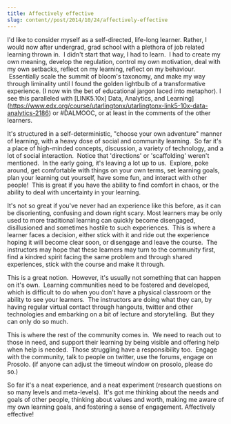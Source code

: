 ```yaml
---
title: Affectively effective
slug: content//post/2014/10/24/affectively-effective
---
```


I'd like to consider myself as a self-directed, life-long learner. Rather, I would now after undergrad, grad school with a plethora of job related learning thrown in.  I didn't start that way, I had to learn.  I had to create my own meaning, develop the regulation, control my own motivation, deal with my own setbacks, reflect on my learning, reflect on my behaviour.  Essentially scale the summit of bloom's taxonomy, and make my way through liminality until I found the golden lightbulb of a transformative experience. (I now win the bet of educational jargon laced into metaphor).
I see this paralleled with [LINK5.10x] Data, Analytics, and Learning](https://www.edx.org/course/utarlingtonx/utarlingtonx-link5-10x-data-analytics-2186) or #DALMOOC, or at least in the comments of the other learners.

It's structured in a self-deterministic, "choose your own adventure" manner of learning, with a heavy dose of social and community learning.  So far it's a place of high-minded concepts, discussion, a variety of technology, and a lot of social interaction.  Notice that 'directions' or 'scaffolding' weren't mentioned.  In the early going, it's leaving a lot up to us.  Explore, poke around, get comfortable with things on your own terms, set learning goals, plan your learning out yourself, have some fun, and interact with other people!  This is great if you have the ability to find comfort in chaos, or the ability to deal with uncertainty in your learning.

It's not so great if you've never had an experience like this before, as it can be disorienting, confusing and down right scary. Most learners may be only used to more traditional learning can quickly become disengaged, disillusioned and sometimes hostile to such experiences.  This is where a learner faces a decision, either stick with it and ride out the experience hoping it will become clear soon, or disengage and leave the course.  The instructors may hope that these learners may turn to the community first, find a kindred spirit facing the same problem and through shared experiences, stick with the course and make it through.

This is a great notion.  However, it's usually not something that can happen on it's own.  Learning communities need to be fostered and developed, which is difficult to do when you don't have a physical classroom or the ability to see your learners.  The instructors are doing what they can, by having regular virtual contact through hangouts, twitter and other technologies and embarking on a bit of lecture and storytelling.  But they can only do so much.

This is where the rest of the community comes in.  We need to reach out to those in need, and support their learning by being visible and offering help when help is needed.  Those struggling have a responsibility too.  Engage with the community, talk to people on twitter, use the forums, engage on Prosolo. (if anyone can adjust the timeout window on prosolo, please do so.)

So far it's a neat experience, and a neat experiment (research questions on so many levels and meta-levels).  It's got me thinking about the needs and goals of other people, thinking about values and worth, making me aware of my own learning goals, and fostering a sense of engagement. Affectively effective!
